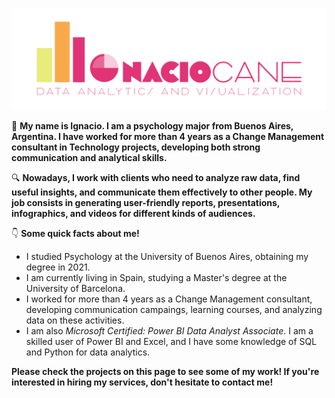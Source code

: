 ![](files/ignacio-cane-data-logo.png)

👋 **My name is Ignacio. I am a psychology major from Buenos Aires, Argentina. I have worked for more than 4 years as a Change Management consultant in Technology projects, developing both strong communication and analytical skills.**

🔍 **Nowadays, I work with clients who need to analyze raw data, find useful insights, and communicate them effectively to other people. My job consists in generating user-friendly reports, presentations, infographics, and videos for different kinds of audiences.**

👇 **Some quick facts about me!**
- I studied Psychology at the University of Buenos Aires, obtaining my degree in 2021.
- I am currently living in Spain, studying a Master's degree at the University of Barcelona.
- I worked for more than 4 years as a Change Management consultant, developing communication campaings, learning courses, and analyzing data on these activities.
- I am also _Microsoft Certified: Power BI Data Analyst Associate_. I am a skilled user of Power BI and Excel, and I have some knowledge of SQL and Python for data analytics.

**Please check the projects on this page to see some of my work! If you're interested in hiring my services, don't hesitate to contact me!**
